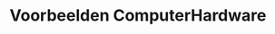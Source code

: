 ---
layout: layout-post
title:  "Voorbeelden ComputerHardware"
permalink: /VoorbeeldenComputerhardware/
tag: HW
---